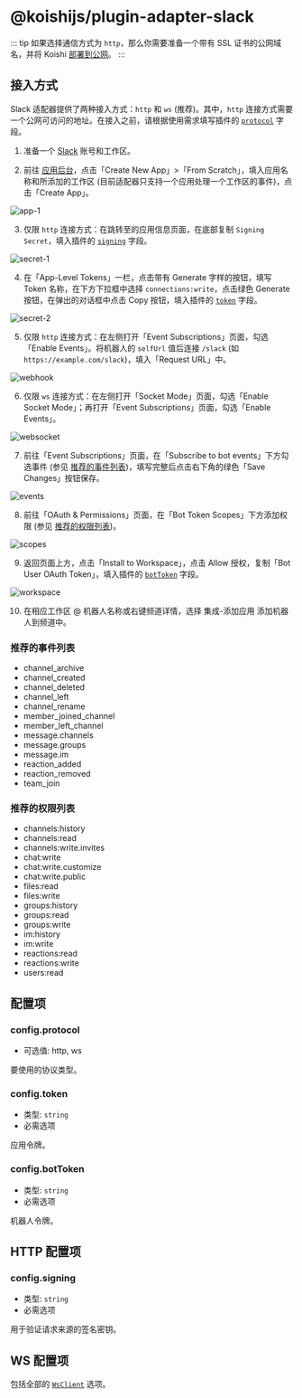 # @koishijs/plugin-adapter-slack

::: tip
如果选择通信方式为 `http`，那么你需要准备一个带有 SSL 证书的公网域名，并将 Koishi [部署到公网](../../manual/recipe/server.md)。
:::

## 接入方式

Slack 适配器提供了两种接入方式：`http` 和 `ws` (推荐)。其中，`http` 连接方式需要一个公网可访问的地址。在接入之前，请根据使用需求填写插件的 [`protocol`](#config-protocol) 字段。

1. 准备一个 [Slack](https://slack.com/signin) 账号和工作区。

2. 前往 [应用后台](https://api.slack.com/apps)，点击「Create New App」>「From Scratch」，填入应用名称和所添加的工作区 (目前适配器只支持一个应用处理一个工作区的事件)，点击「Create App」。

![app-1](/adapter/slack/app-1.webp)

<!-- ![app-2](/adapter/slack/app-2.webp) -->

3. 仅限 `http` 连接方式：在跳转至的应用信息页面，在底部复制 `Signing Secret`，填入插件的 [`signing`](#config-signing) 字段。

![secret-1](/adapter/slack/secret-1.webp)

4. 在「App-Level Tokens」一栏，点击带有 Generate 字样的按钮，填写 Token 名称，在下方下拉框中选择 `connections:write`，点击绿色 Generate 按钮，在弹出的对话框中点击 Copy 按钮，填入插件的 [`token`](#config-token) 字段。

![secret-2](/adapter/slack/secret-2.webp)

5. 仅限 `http` 连接方式：在左侧打开「Event Subscriptions」页面，勾选「Enable Events」。将机器人的 `selfUrl` 值后连接 `/slack` (如 `https://example.com/slack`)，填入「Request URL」中。

![webhook](/adapter/slack/webhook.webp)

6. 仅限 `ws` 连接方式：在左侧打开「Socket Mode」页面，勾选「Enable Socket Mode」；再打开「Event Subscriptions」页面，勾选「Enable Events」。

![websocket](/adapter/slack/websocket.webp)

7. 前往「Event Subscriptions」页面，在「Subscribe to bot events」下方勾选事件 (参见 [推荐的事件列表](#推荐的事件列表))，填写完整后点击右下角的绿色「Save Changes」按钮保存。

![events](/adapter/slack/events.webp)

8. 前往「OAuth & Permissions」页面，在「Bot Token Scopes」下方添加权限 (参见 [推荐的权限列表](#推荐的权限列表))。

![scopes](/adapter/slack/scopes.webp)

9. 返回页面上方，点击「Install to Workspace」，点击 Allow 授权，复制「Bot User OAuth Token」，填入插件的 [`botToken`](#config-bottoken) 字段。

![workspace](/adapter/slack/workspace.webp)

10. 在相应工作区 @ 机器人名称或右键频道详情，选择 集成-添加应用 添加机器人到频道中。

### 推荐的事件列表

- channel_archive
- channel_created
- channel_deleted
- channel_left
- channel_rename
- member_joined_channel
- member_left_channel
- message.channels
- message.groups
- message.im
- reaction_added
- reaction_removed
- team_join

### 推荐的权限列表

- channels:history
- channels:read
- channels:write.invites
- chat:write
- chat:write.customize
- chat:write.public
- files:read
- files:write
- groups:history
- groups:read
- groups:write
- im:history
- im:write
- reactions:read
- reactions:write
- users:read

## 配置项

### config.protocol

- 可选值: http, ws

要使用的协议类型。

### config.token

- 类型: `string`
- 必需选项

应用令牌。

### config.botToken

- 类型: `string`
- 必需选项

机器人令牌。

## HTTP 配置项

### config.signing

- 类型: `string`
- 必需选项

用于验证请求来源的签名密钥。

## WS 配置项

包括全部的 [`WsClient`](../../api/core/adapter.md#类-adapter-wsclient) 选项。
